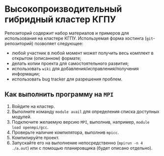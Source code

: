 Высокопроизводительный гибридный кластер КГПУ
=============================================

Репозиторий содержит набор материалов и примеров для использования на кластере КГПУ. Используемая форма хостинга
(`git`-репозиторий) позволяет следующее:
  * любой участник в любой момент может получить весь комплект в открытом (описанном) формате;
  * делать копии проекта для самостоятельного развития;
  * использовать `wiki` для добавления/исправления/получения информации;
  * использовать bug tracker для разрешения проблем.

Как выполнить программу на `MPI`
--------------------------------

1. Войдите на кластер.
2. Выполните команду `module avail` для определения списка доступных модулей.
3. Подключите желаемую версию `MPI`, выполнив, например, `module load openmpi/gcc`.
4. Проверьте наличие компилятора, выполнив `mpicc`.
5. Компилируйте проект.
6. Запускайте его на выполнение непосредственно (`mpirun -n 4 ./a.out`) или с помощью 
   планировщика (будет описано отдельно).
